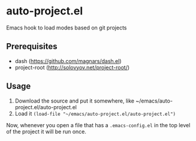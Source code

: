 auto-project.el
===============

Emacs hook to load modes based on git projects

Prerequisites
-------------

* dash (https://github.com/magnars/dash.el)
* project-root (http://solovyov.net/project-root/)

Usage
-----

1. Download the source and put it somewhere, like ~/emacs/auto-project.el/auto-project.el
2. Load it `(load-file "~/emacs/auto-project.el/auto-project.el")`

Now, whenever you open a file that has a `.emacs-config.el` in the top level of the project it will be run once.
